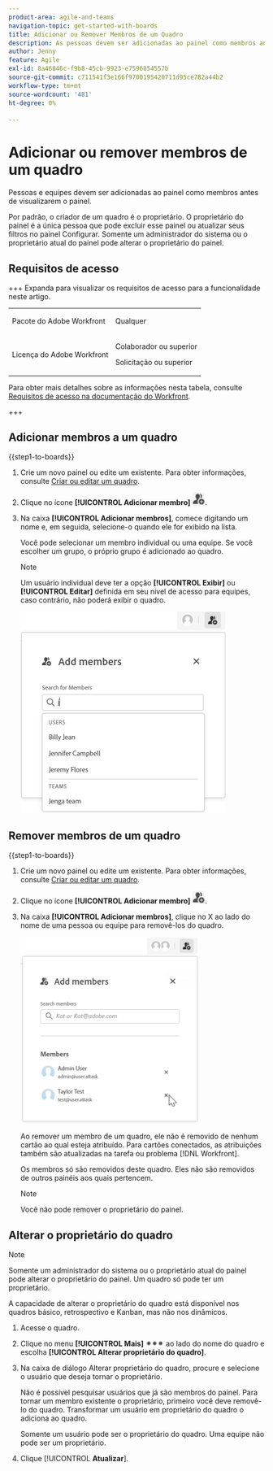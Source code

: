 ```yaml
---
product-area: agile-and-teams
navigation-topic: get-started-with-boards
title: Adicionar ou Remover Membros de um Quadro
description: As pessoas devem ser adicionadas ao painel como membros antes de visualizarem o painel e serem atribuídas a cartões.
author: Jenny
feature: Agile
exl-id: 8a46846c-f9b8-45cb-9923-e7596854557b
source-git-commit: c711541f3e166f9700195420711d95ce782a44b2
workflow-type: tm+mt
source-wordcount: '481'
ht-degree: 0%

---
```


# Adicionar ou remover membros de um quadro

Pessoas e equipes devem ser adicionadas ao painel como membros antes de visualizarem o painel.

Por padrão, o criador de um quadro é o proprietário. O proprietário do painel é a única pessoa que pode excluir esse painel ou atualizar seus filtros no painel Configurar. Somente um administrador do sistema ou o proprietário atual do painel pode alterar o proprietário do painel.

## Requisitos de acesso

+++ Expanda para visualizar os requisitos de acesso para a funcionalidade neste artigo.

<table style="table-layout:auto"> 
 <col> 
 <col> 
 <tbody> 
  <tr> 
   <td role="rowheader">Pacote do Adobe Workfront</td> 
   <td> <p>Qualquer</p> </td> 
  </tr> 
  <tr> 
   <td role="rowheader">Licença do Adobe Workfront</td> 
   <td> 
   <p>Colaborador ou superior</p> 
   <p>Solicitação ou superior</p>
   </td> 
  </tr> 
 </tbody> 
</table>

Para obter mais detalhes sobre as informações nesta tabela, consulte [Requisitos de acesso na documentação do Workfront](/help/quicksilver/administration-and-setup/add-users/access-levels-and-object-permissions/access-level-requirements-in-documentation.md).

+++

## Adicionar membros a um quadro

{{step1-to-boards}}

1. Crie um novo painel ou edite um existente. Para obter informações, consulte [Criar ou editar um quadro](../../agile/get-started-with-boards/create-edit-board.md).
1. Clique no ícone **[!UICONTROL Adicionar membro]** ![Adicionar membros](assets/boards-addmember-spectrum-25x25.png).
1. Na caixa **[!UICONTROL Adicionar membros]**, comece digitando um nome e, em seguida, selecione-o quando ele for exibido na lista.

   Você pode selecionar um membro individual ou uma equipe. Se você escolher um grupo, o próprio grupo é adicionado ao quadro.

   >[!NOTE]
   >
   >Um usuário individual deve ter a opção **[!UICONTROL Exibir]** ou **[!UICONTROL Editar]** definida em seu nível de acesso para equipes, caso contrário, não poderá exibir o quadro.


   ![Adicionar membros ao painel](assets/boards-add-members.png)

## Remover membros de um quadro

{{step1-to-boards}}

1. Crie um novo painel ou edite um existente. Para obter informações, consulte [Criar ou editar um quadro](../../agile/get-started-with-boards/create-edit-board.md).
1. Clique no ícone **[!UICONTROL Adicionar membro]** ![Adicionar membros](assets/boards-addmember-spectrum-25x25.png).
1. Na caixa **[!UICONTROL Adicionar membros]**, clique no X ao lado do nome de uma pessoa ou equipe para removê-los do quadro.

   ![Remover membro do painel](assets/boards-remove-member-from-board-350x367.png)

   Ao remover um membro de um quadro, ele não é removido de nenhum cartão ao qual esteja atribuído. Para cartões conectados, as atribuições também são atualizadas na tarefa ou problema [!DNL Workfront].

   Os membros só são removidos deste quadro. Eles não são removidos de outros painéis aos quais pertencem.

   >[!NOTE]
   >
   >Você não pode remover o proprietário do painel.

## Alterar o proprietário do quadro

>[!NOTE]
>
>Somente um administrador do sistema ou o proprietário atual do painel pode alterar o proprietário do painel. Um quadro só pode ter um proprietário.
>
>A capacidade de alterar o proprietário do quadro está disponível nos quadros básico, retrospectivo e Kanban, mas não nos dinâmicos.

1. Acesse o quadro.
1. Clique no menu **[!UICONTROL Mais]** ![Mais menu](assets/more-icon-spectrum.png) ao lado do nome do quadro e escolha **[!UICONTROL Alterar proprietário do quadro]**.
1. Na caixa de diálogo Alterar proprietário do quadro, procure e selecione o usuário que deseja tornar o proprietário.

   Não é possível pesquisar usuários que já são membros do painel. Para tornar um membro existente o proprietário, primeiro você deve removê-lo do quadro. Transformar um usuário em proprietário do quadro o adiciona ao quadro.

   Somente um usuário pode ser o proprietário do quadro. Uma equipe não pode ser um proprietário.

1. Clique [!UICONTROL **Atualizar**].
